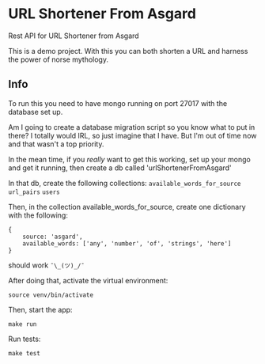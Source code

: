 # URL Shortener From Asgard

Rest API for URL Shortener from Asgard

This is a demo project. With this you can both shorten a URL and harness the power of norse mythology.


## Info

To run this you need to have mongo running on port 27017 with the database set up.

Am I going to create a database migration script so you know what to put in there? I totally would IRL, so just imagine that I have. But I'm out of time now and that wasn't a top priority.

In the mean time, if you _really_ want to get this working, set up your mongo and get it running, then create a db called 'urlShortenerFromAsgard'

In that db, create the following collections:
`available_words_for_source`
`url_pairs`
`users`

Then, in the collection available_words_for_source, create one dictionary with the following:

```
{
    source: 'asgard',
    available_words: ['any', 'number', 'of', 'strings', 'here']
}
```

should work `¯\_(ツ)_/¯`

After doing that, activate the virtual environment:

`source venv/bin/activate`

Then, start the app:

`make run`

Run tests:

`make test`
